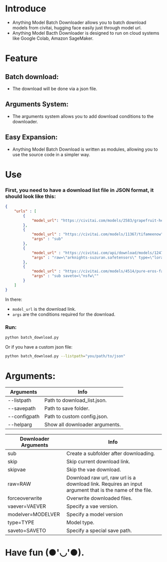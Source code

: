 # Introduce

- Anything Model Batch Downloader allows you to batch download models from civitai, hugging face easily just through model url.
- Anything Model Bacth Downloader is designed to run on cloud systems like Google Colab, Amazon SageMaker. 

# Feature
## Batch download:
- The download will be done via a json file.
## Arguments System:
- The arguments system allows you to add download conditions to the downloader.
## Easy Expansion:
- Anything Model Batch Download is written as modules, allowing you to use the source code in a simpler way.
# Use
### First, you need to have a download list file in JSON format, it should look like this:
```json
{
    "urls" : [
        {
            "model_url": "https://civitai.com/models/2583/grapefruit-hentai-model"
        },
        {
            "model_url" : "https://civitai.com/models/11367/tifameenow",
            "args" : "sub"
        },
        {
            "model_url" : "https://civitai.com/api/download/models/12477",
            "args" : "raw=\"arknights-suzuran.safetensors\" type=\"lora\" sub forcerewrite"
        },
        {
            "model_url" : "https://civitai.com/models/4514/pure-eros-face",
            "args" : "sub saveto=\"nsfw\""
        }
    ]
}
```
In there:
- `model_url` is the download link.
- `args` are the conditions required for the download.
### Run:
```bash
python batch_download.py
```
Or if you have a custom json file:
```bash
python batch_download.py --listpath="you/path/to/json"
```

# Arguments:
| Arguments     | Info |
|---------------| ----------|
| --listpath | Path to download_list.json. |
| --savepath | Path to save folder. |
| --configpath | Path to custom config.json. |
| --helparg | Show all downloader arguments. |

| Downloader Arguments     | Info |
|---------------| ----------|
| sub | Create a subfolder after downloading. |
| skip | Skip current download link. |
| skipvae | Skip the vae download.|
| raw=RAW | Download raw url, raw url is a download link. Requires an input argument that is the name of the file. |
| forceoverwrite | Overwrite downloaded files. |
| vaever=VAEVER| Specify a vae version. |
| modelver=MODELVER | Specify a model version |
| type=TYPE | Model type.|
| saveto=SAVETO | Specify a special save path.|

# Have fun (●'◡'●).
